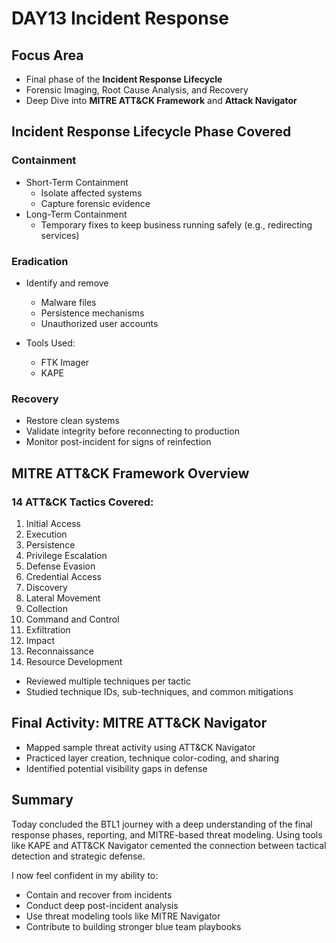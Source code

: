 # DAY13 Incident Response

## Focus Area
- Final phase of the **Incident Response Lifecycle**
- Forensic Imaging, Root Cause Analysis, and Recovery
- Deep Dive into **MITRE ATT&CK Framework** and **Attack Navigator**

## Incident Response Lifecycle Phase Covered

### Containment
- Short-Term Containment
  - Isolate affected systems
  - Capture forensic evidence 
- Long-Term Containment
  - Temporary fixes to keep business running safely (e.g., redirecting services)

### Eradication
- Identify and remove
  - Malware files
  - Persistence mechanisms
  - Unauthorized user accounts

- Tools Used:
  - FTK Imager 
  - KAPE 

### Recovery
- Restore clean systems
- Validate integrity before reconnecting to production
- Monitor post-incident for signs of reinfection

## MITRE ATT&CK Framework Overview

### 14 ATT&CK Tactics Covered:
1. Initial Access  
2. Execution  
3. Persistence  
4. Privilege Escalation  
5. Defense Evasion  
6. Credential Access  
7. Discovery  
8. Lateral Movement  
9. Collection  
10. Command and Control  
11. Exfiltration  
12. Impact  
13. Reconnaissance  
14. Resource Development  

- Reviewed multiple techniques per tactic 
- Studied technique IDs, sub-techniques, and common mitigations
  
## Final Activity: MITRE ATT&CK Navigator
- Mapped sample threat activity using ATT&CK Navigator  
- Practiced layer creation, technique color-coding, and sharing  
- Identified potential visibility gaps in defense

## Summary
Today concluded the BTL1 journey with a deep understanding of the final response phases, reporting, and MITRE-based threat modeling. Using tools like KAPE and ATT&CK Navigator cemented the connection between tactical detection and strategic defense.

I now feel confident in my ability to:
- Contain and recover from incidents
- Conduct deep post-incident analysis
- Use threat modeling tools like MITRE Navigator
- Contribute to building stronger blue team playbooks


